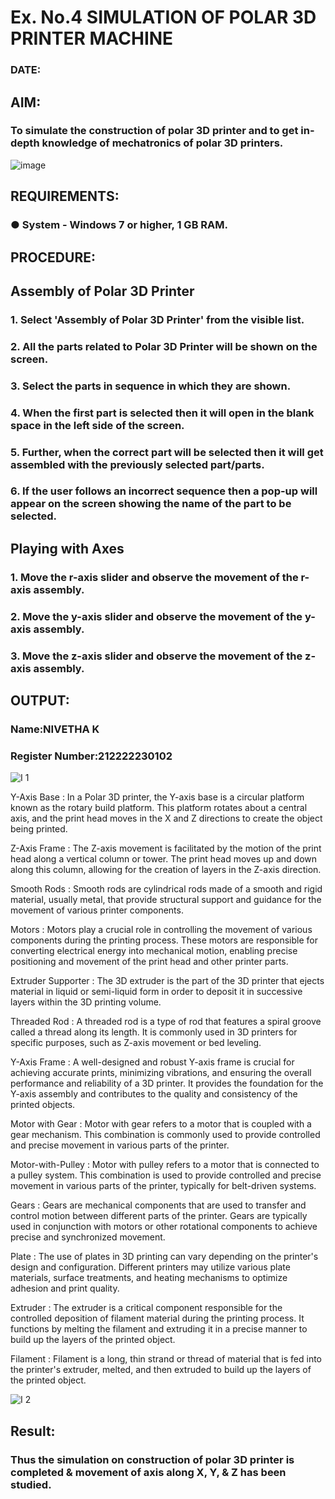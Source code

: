 # Ex. No.4 SIMULATION OF POLAR 3D PRINTER MACHINE

### DATE: 

## AIM:
### To simulate the construction of polar 3D printer and to get in-depth knowledge of mechatronics of polar 3D printers.

![image](https://github.com/Sellakumar1987/Ex.-No.-4---SIMULATION-OF-POLAR-3D-PRINTER-MACHINE/assets/113594316/b551f195-9877-49a2-99bb-a9efcfb3381a)

## REQUIREMENTS:
### ●	System - Windows 7 or higher, 1 GB RAM.

## PROCEDURE:

## Assembly of Polar 3D Printer
### 1.	Select 'Assembly of Polar 3D Printer' from the visible list.
### 2.	All the parts related to Polar 3D Printer will be shown on the screen.
### 3.	Select the parts in sequence in which they are shown.
### 4.	When the first part is selected then it will open in the blank space in the left side of the screen.
### 5.	Further, when the correct part will be selected then it will get assembled with the previously selected part/parts.
### 6.	If the user follows an incorrect sequence then a pop-up will appear on the screen showing the name of the part to be selected.

## Playing with Axes
### 1.	Move the r-axis slider and observe the movement of the r-axis assembly.
### 2.	Move the y-axis slider and observe the movement of the y-axis assembly.
### 3.	Move the z-axis slider and observe the movement of the z-axis assembly.

## OUTPUT:


### Name:NIVETHA K 
### Register Number:212222230102


![I 1 ](https://github.com/NivethaKumar30/Ex.-No.-4---SIMULATION-OF-POLAR-3D-PRINTER-MACHINE/assets/119559844/ac0ceea5-8e6b-4a73-90ad-912d2a3e86e1)


Y-Axis Base :
In a Polar 3D printer, the Y-axis base is a circular platform known as the rotary build platform. This platform rotates about a central axis, and the print head moves in the X and Z directions to create the object being printed.

Z-Axis Frame :
The Z-axis movement is facilitated by the motion of the print head along a vertical column or tower. The print head moves up and down along this column, allowing for the creation of layers in the Z-axis direction.

Smooth Rods :
Smooth rods are cylindrical rods made of a smooth and rigid material, usually metal, that provide structural support and guidance for the movement of various printer components.

Motors :
Motors play a crucial role in controlling the movement of various components during the printing process. These motors are responsible for converting electrical energy into mechanical motion, enabling precise positioning and movement of the print head and other printer parts.

Extruder Supporter :
The 3D extruder is the part of the 3D printer that ejects material in liquid or semi-liquid form in order to deposit it in successive layers within the 3D printing volume.

Threaded Rod :
A threaded rod is a type of rod that features a spiral groove called a thread along its length. It is commonly used in 3D printers for specific purposes, such as Z-axis movement or bed leveling.

Y-Axis Frame :
A well-designed and robust Y-axis frame is crucial for achieving accurate prints, minimizing vibrations, and ensuring the overall performance and reliability of a 3D printer. It provides the foundation for the Y-axis assembly and contributes to the quality and consistency of the printed objects.

Motor with Gear :
Motor with gear refers to a motor that is coupled with a gear mechanism. This combination is commonly used to provide controlled and precise movement in various parts of the printer.

Motor-with-Pulley :
Motor with pulley refers to a motor that is connected to a pulley system. This combination is used to provide controlled and precise movement in various parts of the printer, typically for belt-driven systems.

Gears :
Gears are mechanical components that are used to transfer and control motion between different parts of the printer. Gears are typically used in conjunction with motors or other rotational components to achieve precise and synchronized movement.

Plate :
The use of plates in 3D printing can vary depending on the printer's design and configuration. Different printers may utilize various plate materials, surface treatments, and heating mechanisms to optimize adhesion and print quality.

Extruder :
The extruder is a critical component responsible for the controlled deposition of filament material during the printing process. It functions by melting the filament and extruding it in a precise manner to build up the layers of the printed object.

Filament :
Filament is a long, thin strand or thread of material that is fed into the printer's extruder, melted, and then extruded to build up the layers of the printed object.

![I 2](https://github.com/NivethaKumar30/Ex.-No.-4---SIMULATION-OF-POLAR-3D-PRINTER-MACHINE/assets/119559844/667b69dd-7e4b-4335-860d-a8134ab03c86)



## Result: 
### Thus the simulation on construction of polar 3D printer is completed & movement of axis along X, Y, & Z has been studied.
